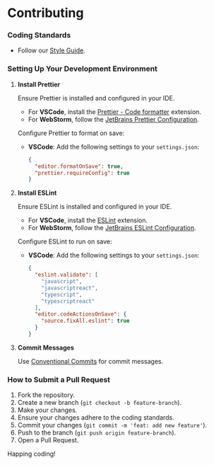 # Contributing

### Coding Standards

- Follow our [Style Guide](./STYLE_GUIDE.md).

### Setting Up Your Development Environment

1. **Install Prettier**

   Ensure Prettier is installed and configured in your IDE.

   - For **VSCode**, install the [Prettier - Code formatter](https://marketplace.visualstudio.com/items?itemName=esbenp.prettier-vscode) extension.
   - For **WebStorm**, follow the [JetBrains Prettier Configuration](https://www.jetbrains.com/help/webstorm/prettier.html).

   Configure Prettier to format on save:
   - **VSCode**: Add the following settings to your `settings.json`:

     ```json
     {
       "editor.formatOnSave": true,
       "prettier.requireConfig": true
     }
     ```

2. **Install ESLint**

   Ensure ESLint is installed and configured in your IDE.

   - For **VSCode**, install the [ESLint](https://marketplace.visualstudio.com/items?itemName=dbaeumer.vscode-eslint) extension.
   - For **WebStorm**, follow the [JetBrains ESLint Configuration](https://www.jetbrains.com/help/webstorm/eslint.html).

   Configure ESLint to run on save:
   - **VSCode**: Add the following settings to your `settings.json`:

     ```json
     {
       "eslint.validate": [
         "javascript",
         "javascriptreact",
         "typescript",
         "typescriptreact"
       ],
       "editor.codeActionsOnSave": {
         "source.fixAll.eslint": true
       }
     }
     ```

3. **Commit Messages**

   Use [Conventional Commits](https://www.conventionalcommits.org/en/v1.0.0/) for commit messages.

### How to Submit a Pull Request

1. Fork the repository.
2. Create a new branch (`git checkout -b feature-branch`).
3. Make your changes.
4. Ensure your changes adhere to the coding standards.
5. Commit your changes (`git commit -m 'feat: add new feature'`).
6. Push to the branch (`git push origin feature-branch`).
7. Open a Pull Request.

Happing coding!

